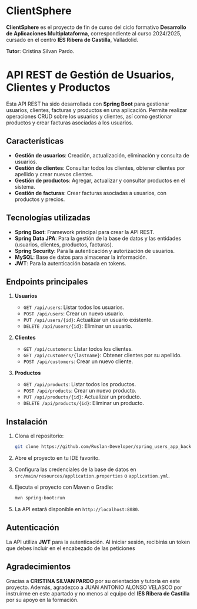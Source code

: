 # ClientSphere

**ClientSphere** es el proyecto de fin de curso del ciclo formativo **Desarrollo de Aplicaciones Multiplataforma**, correspondiente al curso 2024/2025, cursado en el centro **IES Ribera de Castilla**, Valladolid. 

**Tutor**: Cristina Silvan Pardo.

# API REST de Gestión de Usuarios, Clientes y Productos

Esta API REST ha sido desarrollada con **Spring Boot** para gestionar usuarios, clientes, facturas y productos en una aplicación. Permite realizar operaciones CRUD sobre los usuarios y clientes, así como gestionar productos y crear facturas asociadas a los usuarios.

## Características

- **Gestión de usuarios**: Creación, actualización, eliminación y consulta de usuarios.
- **Gestión de clientes**: Consultar todos los clientes, obtener clientes por apellido y crear nuevos clientes.
- **Gestión de productos**: Agregar, actualizar y consultar productos en el sistema.
- **Gestión de facturas**: Crear facturas asociadas a usuarios, con productos y precios.

## Tecnologías utilizadas

- **Spring Boot**: Framework principal para crear la API REST.
- **Spring Data JPA**: Para la gestión de la base de datos y las entidades (usuarios, clientes, productos, facturas).
- **Spring Security**: Para la autenticación y autorización de usuarios.
- **MySQL**: Base de datos para almacenar la información.
- **JWT**: Para la autenticación basada en tokens.

## Endpoints principales

1. **Usuarios**
   - `GET /api/users`: Listar todos los usuarios.
   - `POST /api/users`: Crear un nuevo usuario.
   - `PUT /api/users/{id}`: Actualizar un usuario existente.
   - `DELETE /api/users/{id}`: Eliminar un usuario.

2. **Clientes**
   - `GET /api/customers`: Listar todos los clientes.
   - `GET /api/customers/{lastname}`: Obtener clientes por su apellido.
   - `POST /api/customers`: Crear un nuevo cliente.

3. **Productos**
   - `GET /api/products`: Listar todos los productos.
   - `POST /api/products`: Crear un nuevo producto.
   - `PUT /api/products/{id}`: Actualizar un producto.
   - `DELETE /api/products/{id}`: Eliminar un producto.

## Instalación

1. Clona el repositorio:

    ```bash
    git clone https://github.com/Ruslan-Developer/spring_users_app_backend.git
    ```

2. Abre el proyecto en tu IDE favorito.

3. Configura las credenciales de la base de datos en `src/main/resources/application.properties` o `application.yml`.

4. Ejecuta el proyecto con Maven o Gradle:

    ```bash
    mvn spring-boot:run
    ```

5. La API estará disponible en `http://localhost:8080`.

## Autenticación

La API utiliza **JWT** para la autenticación. Al iniciar sesión, recibirás un token que debes incluir en el encabezado de las peticiones





## Agradecimientos

Gracias a **CRISTINA SILVAN PARDO** por su orientación y tutoría en este proyecto. Además, agradezco a JUAN ANTONIO ALONSO VELASCO por instruirme en este apartado y no menos al equipo del **IES Ribera de Castilla** por su apoyo en la formación.

